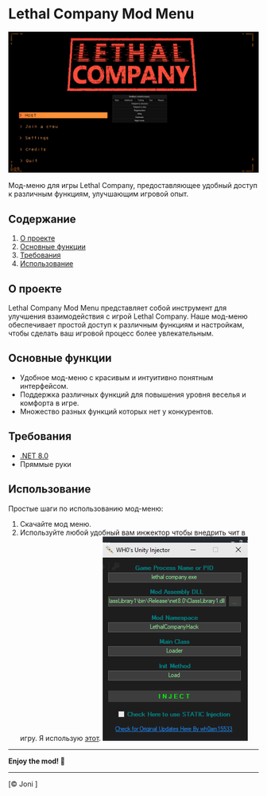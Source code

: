 
# Lethal Company Mod Menu

![Скриншот меню](https://raw.githubusercontent.com/jonifon/LethalCompanyHack/master/Screen.png)


Мод-меню для игры Lethal Company, предоставляющее удобный доступ к различным функциям, улучшающим игровой опыт.

## Содержание

1. [О проекте](#о-проекте)
2. [Основные функции](#основные-функции)
3. [Требования](#требования)
4. [Использование](#использование)

## О проекте

Lethal Company Mod Menu представляет собой инструмент для улучшения взаимодействия с игрой Lethal Company. Наше мод-меню обеспечивает простой доступ к различным функциям и настройкам, чтобы сделать ваш игровой процесс более увлекательным.

## Основные функции

* Удобное мод-меню с красивым и интуитивно понятным интерфейсом.
* Поддержка различных функций для повышения уровня веселья и комфорта в игре.
* Множество разных функций которых нет у конкурентов.

## Требования

* [.NET 8.0](https://dotnet.microsoft.com/en-us/download/dotnet/8.0)
* Пряммые руки

## Использование

Простые шаги по использованию мод-меню:

1. Скачайте мод меню.
2. Используйте любой удобный вам инжектор чтобы внедрить чит в игру. Я использую [этот](https://www.unknowncheats.me/forum/unity/404552-wh0s-unity-injector.html).
![Скриншот настроек инжектора](https://raw.githubusercontent.com/jonifon/LethalCompanyHack/master/Screen2.png)
---

**Enjoy the mod! 🚀**

---

[© Joni ]
